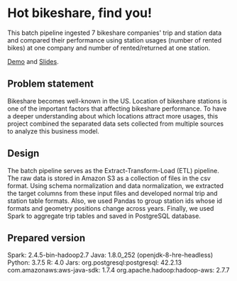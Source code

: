 # Hot bikeshare, find you!

This batch pipeline ingested 7 bikeshare companies' trip and station data and compared their performance using station usages (number of rented bikes) at one company and number of rented/returned at one station.  

[Demo](http://awsdataeng.club/)  and [Slides](https://docs.google.com/presentation/d/1MfF7WYtXP7_rn48hyBeEr0gDZD7moLwPsfvobEbHuNE/edit#slide=id.g809055a8e0_0_149).


## Problem statement
Bikeshare becomes well-known in the US. Location of bikeshare stations is one of the important factors that affecting bikeshare performance. To have a deeper understanding about which locations attract more usages, this project combined the separated data sets collected from multiple sources to analyze this business model.

## Design


The batch pipeline serves as the Extract-Transform-Load (ETL) pipeline. The raw data is stored in Amazon S3 as a collection of files in the csv format. Using schema normalization and data normalization, we extracted the target columns from these input files and developed normal trip and station table formats. Also, we used Pandas to group station ids whose id formats and geometry positions change across years. Finally, we used Spark to aggregate trip tables and saved in PostgreSQL database.


## Prepared version
Spark: 2.4.5-bin-hadoop2.7
Java: 1.8.0_252 (openjdk-8-hre-headless)
Python: 3.7.5 
R: 4.0
Jars:
  org.postgresql:postgresql: 42.2.13
  com.amazonaws:aws-java-sdk: 1.7.4
  org.apache.hadoop:hadoop-aws: 2.7.7



